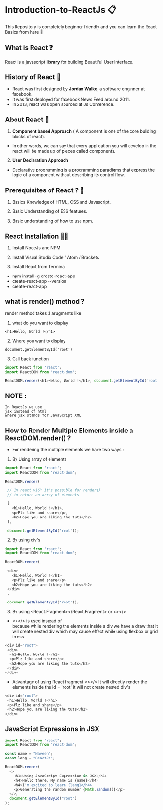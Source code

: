 # Introduction-to-ReactJs 📋
This Repository is completely beginner friendly and you can learn the React Basics from here 📖

## What is React ❓
React is a javascript **library** for building Beautiful User Interface.

## History of React 🤴
* React was first designed by **Jordan Walke**, a software enginner at facebook.
* It was first deployed for facebook News Feed around 2011.
* In 2013, react was open sourced at Js Conference.

## About React 🥋
1. **Component based Approach** ( A component is one of the core buliding blocks of react).
* In other words, we can say that every application you will develop in the react will be made up of pieces called components.
2. **User Declaration Approach** 
* Declarative programming is a programming paradigms that express the logic of a component without describing its control flow.

## Prerequisites of React ? 🤔

1. Basics Knowledge of HTML, CSS and Javascript.

2. Basic Understanding of ES6 features.

3. Basic understanding of how to use npm.

## React Installation 👨‍💻

1. Install NodeJs and NPM

2. Install Visual Studio Code / Atom / Brackets

3. Install React from Terminal 
* npm install -g create-react-app
* create-react-app --version
* create-react-app <projectname>

## what is render() method ?
render method takes 3 arugments like
1. what do you want to display 
 ```
 <h1>Hello, World !</h1>
 ```
2. Where you want to display 
```
document.getElementById('root')
```
3. Call back function 

```javascript
import React from 'react';
import ReactDOM from 'react-dom';

ReactDOM.render(<h1>Hello, World !</h1>, document.getElementById('root'));
```

## NOTE :
```
In ReactJs we use 
jsx instead of html
where jsx stands for JavaScript XML
```

## How to Render Multiple Elements inside a ReactDOM.render() ?
* For rendering the multiple elements we have two ways :
 1. By Using array of elements 
 ```javascript
import React from 'react';
import ReactDOM from 'react-dom';

ReactDOM.render(

  // In react v16^ it's possible for render()
  // to return an array of elements
  
  [
    <h1>Hello, World !</h1>,
    <p>Plz like and share</p>,
    <h2>Hope you are liking the tuts</h2>
  ],
 
  document.getElementById('root'));
 ```
 2. By using div's
 ```javascript
import React from 'react';
import ReactDOM from 'react-dom';

ReactDOM.render(
  
  <div>
    <h1>Hello, World !</h1>
    <p>Plz like and share</p>
    <h2>Hope you are liking the tuts</h2>
  </div>
  ,
 
  document.getElementById('root'));
 ```
 
 3. By using <React.Fragment></React.Fragment> or <></>
  * <></> is used instead of <div></div> because while rendering the elements inside a div we have a draw that it will create nested div which may cause effect while using flexbox or grid in css
  ```javascript
  <div id="root">
   <div>
    <h1>Hello, World !</h1>
    <p>Plz like and share</p>
    <h2>Hope you are liking the tuts</h2>
   </div>
  </div>
  ```
  
  * Advantage of using React fragment <></>
   It will directly render the elements inside the id = 'root' it will not create nested div's
   ```javascript
 <div id="root">
    <h1>Hello, World !</h1>
    <p>Plz like and share</p>
    <h2>Hope you are liking the tuts</h2>
  </div>
   ```

## JavaScript Expressions in JSX
```javascript
import React from "react";
import ReactDOM from "react-dom";

const name = "Naveen";
const lang = "ReactJs";

ReactDOM.render(
  <>
    <h1>Using JavaScript Expression in JSX</h1>
    <h4>Hello there, My name is {name}</h4>
    <h4>I'm excited to learn {lang}</h4>
    <p>Generating the random number {Math.random()}</p>
  </>,
  document.getElementById("root")
);
```
